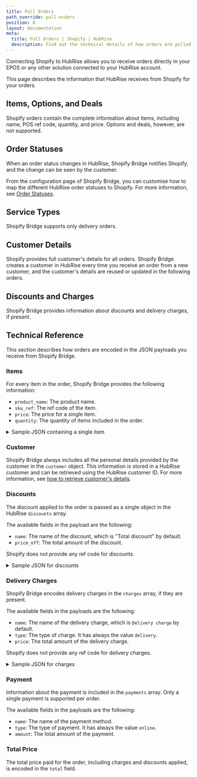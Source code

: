 ```yaml
---
title: Pull Orders
path_override: pull-orders
position: 8
layout: documentation
meta:
  title: Pull Orders | Shopify | HubRise
  description: Find out the technical details of how orders are pulled from Shopify into HubRise, which fields are passed and which are not.
---
```


Connecting Shopify to HubRise allows you to receive orders directly in your EPOS or any other solution connected to your HubRise account.

This page describes the information that HubRise receives from Shopify for your orders.

## Items, Options, and Deals

Shopify orders contain the complete information about items, including name, POS ref code, quantity, and price. Options and deals, however, are not supported.

## Order Statuses

When an order status changes in HubRise, Shopify Bridge notifies Shopify, and the change can be seen by the customer.

From the configuration page of Shopify Bridge, you can customise how to map the different HubRise order statuses to Shopify. For more information, see [Order Statuses](/apps/shopify/configuration#order-statuses).

## Service Types

Shopify Bridge supports only delivery orders.

## Customer Details

Shopify provides full customer's details for all orders.
Shopify Bridge creates a customer in HubRise every time you receive an order from a new customer, and the customer's details are reused or updated in the following orders.

## Discounts and Charges

Shopify Bridge provides information about discounts and delivery charges, if present.

## Technical Reference

This section describes how orders are encoded in the JSON payloads you receive from Shopify Bridge.

### Items

For every item in the order, Shopify Bridge provides the following information:

- `product_name`: The product name.
- `sku_ref`: The ref code of the item.
- `price`: The price for a single item.
- `quantity`: The quantity of items included in the order.

<details>

<summary>Sample JSON containing a single item</summary>

```json
"items": [
  {
    "product_name": "Eiernoedels",
    "sku_ref": "1",
    "price": "4.50 EUR",
    "quantity": "1",
  }
]
```

</details>

### Customer

Shopify Bridge always includes all the personal details provided by the customer in the `customer` object.
This information is stored in a HubRise customer and can be retrieved using the HubRise customer ID.
For more information, see [how to retrieve customer's details](/developers/api/customers#retrieve-customer).

### Discounts

The discount applied to the order is passed as a single object in the HubRise `discounts` array.

The available fields in the payload are the following:

- `name`: The name of the discount, which is "Total discount" by default.
- `price_off`: The total amount of the discount.

Shopify does not provide any ref code for discounts.

<details>

<summary>Sample JSON for discounts</summary>

```json
"discounts": [
  {
    "name": "10% off",
    "price_off": "0.50 EUR"
  }
]
```

</details>

### Delivery Charges

Shopify Bridge encodes delivery charges in the `charges` array, if they are present.

The available fields in the payloads are the following:

- `name`: The name of the delivery charge, which is `Delivery charge` by default.
- `type`: The type of charge. It has always the value `delivery`.
- `price`: The total amount of the delivery charge.

Shopify does not provide any ref code for delivery charges.

<details>

<summary>Sample JSON for charges</summary>

```json
"charges": [
  {
    "name": "Delivery charge",
    "type": "delivery",
    "price": "1.50 EUR"
  }
]
```

</details>

### Payment

Information about the payment is included in the `payments` array. Only a single payment is supported per order.

The available fields in the payloads are the following:

- `name`: The name of the payment method.
- `type`: The type of payment. It has always the value `online`.
- `amount`: The total amount of the payment.

### Total Price

The total price paid for the order, including charges and discounts applied, is encoded in the `total` field.
